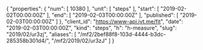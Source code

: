 {
  "properties": {
    "num": [
      10380
    ],
    "unit": [
      "steps"
    ],
    "start": [
      "2019-02-02T00:00:00Z"
    ],
    "end": [
      "2019-02-03T00:00:00Z"
    ],
    "published": [
      "2019-02-03T00:00:00Z"
    ]
  },
  "client_id": "https://www-api.jvt.me/fit",
  "date": "2019-02-03T00:00:00Z",
  "kind": "steps",
  "h": "h-measure",
  "slug": "2019/02/ur3zj",
  "aliases": [
    "/mf2/2bef88f8-103d-4444-b3dc-285358b301d4/",
    "/mf2/2019/02/ur3zJ"
  ]
}
